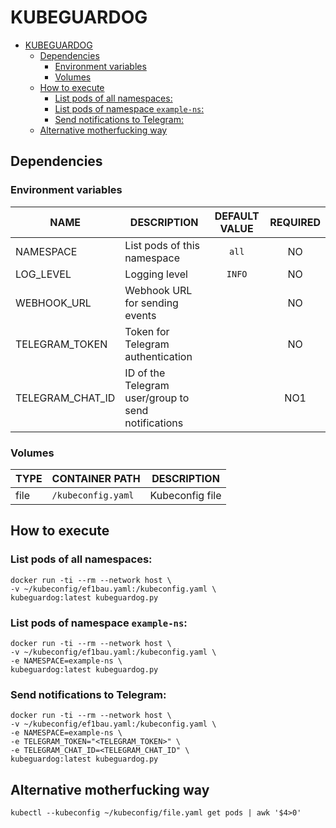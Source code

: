 # KUBEGUARDOG

- [KUBEGUARDOG](#kubeguardog)
  - [Dependencies](#dependencies)
    - [Environment variables](#environment-variables)
    - [Volumes](#volumes)
  - [How to execute](#how-to-execute)
    - [List pods of all namespaces:](#list-pods-of-all-namespaces)
    - [List pods of namespace `example-ns`:](#list-pods-of-namespace-example-ns)
    - [Send notifications to Telegram:](#send-notifications-to-telegram)
  - [Alternative motherfucking way](#alternative-motherfucking-way)

## Dependencies

### Environment variables

|**NAME**|**DESCRIPTION**|**DEFAULT VALUE**|**REQUIRED**|
|---|---|:---:|:---:|
|NAMESPACE|List pods of this namespace|`all`|NO|
|LOG_LEVEL|Logging level|`INFO`|NO|
|WEBHOOK_URL|Webhook URL for sending events||NO|
|TELEGRAM_TOKEN|Token for Telegram authentication||NO|
|TELEGRAM_CHAT_ID|ID of the Telegram user/group to send notifications||NO1

### Volumes

|**TYPE**|**CONTAINER PATH**|**DESCRIPTION**|
|---|---|---|
|file|`/kubeconfig.yaml`|Kubeconfig file|

## How to execute

### List pods of all namespaces:

```shell
docker run -ti --rm --network host \
-v ~/kubeconfig/ef1bau.yaml:/kubeconfig.yaml \
kubeguardog:latest kubeguardog.py
```

### List pods of namespace `example-ns`:

```shell
docker run -ti --rm --network host \
-v ~/kubeconfig/ef1bau.yaml:/kubeconfig.yaml \
-e NAMESPACE=example-ns \
kubeguardog:latest kubeguardog.py
```

### Send notifications to Telegram:

```shell
docker run -ti --rm --network host \
-v ~/kubeconfig/ef1bau.yaml:/kubeconfig.yaml \
-e NAMESPACE=example-ns \
-e TELEGRAM_TOKEN="<TELEGRAM_TOKEN>" \
-e TELEGRAM_CHAT_ID=<TELEGRAM_CHAT_ID" \
kubeguardog:latest kubeguardog.py
```

## Alternative motherfucking way

```shell
kubectl --kubeconfig ~/kubeconfig/file.yaml get pods | awk '$4>0'
```
